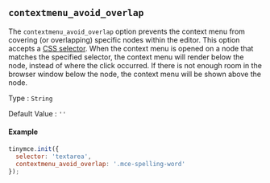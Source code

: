 ## `contextmenu_avoid_overlap`

The `contextmenu_avoid_overlap` option prevents the context menu from covering (or overlapping) specific nodes within the editor. This option accepts a [CSS selector](https://developer.mozilla.org/en-US/docs/Web/CSS/CSS_Selectors). When the context menu is opened on a node that matches the specified selector, the context menu will render below the node, instead of where the click occurred. If there is not enough room in the browser window below the node, the context menu will be shown above the node.

Type
: `String`

Default Value
: `''`

#### Example

```js
tinymce.init({
  selector: 'textarea',
  contextmenu_avoid_overlap: '.mce-spelling-word'
});
```